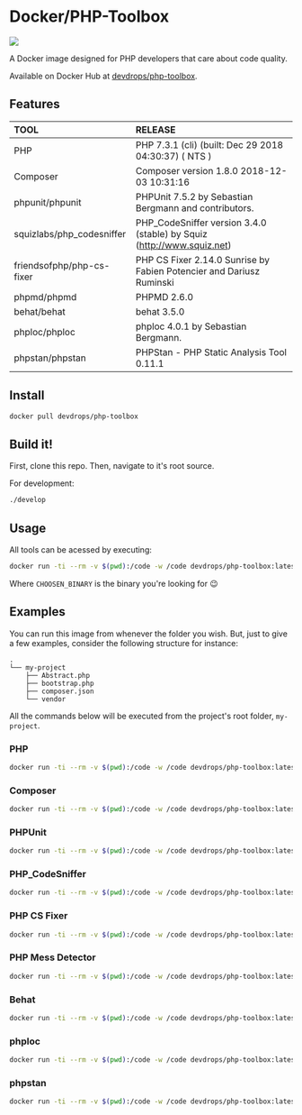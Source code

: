 # Docker/PHP-Toolbox

[![](https://images.microbadger.com/badges/version/devdrops/php-toolbox.svg)](https://microbadger.com/images/devdrops/php-toolbox "Get your own version badge on microbadger.com")

A Docker image designed for PHP developers that care about code quality.

Available on Docker Hub at [devdrops/php-toolbox](https://hub.docker.com/r/devdrops/php-toolbox/).

## Features

|TOOL|RELEASE|
|:---|:------|
|PHP|PHP 7.3.1 (cli) (built: Dec 29 2018 04:30:37) ( NTS )|
|Composer|Composer version 1.8.0 2018-12-03 10:31:16|
|phpunit/phpunit|PHPUnit 7.5.2 by Sebastian Bergmann and contributors.|
|squizlabs/php_codesniffer|PHP_CodeSniffer version 3.4.0 (stable) by Squiz (http://www.squiz.net)|
|friendsofphp/php-cs-fixer|PHP CS Fixer 2.14.0 Sunrise by Fabien Potencier and Dariusz Ruminski|
|phpmd/phpmd|PHPMD 2.6.0|
|behat/behat|behat 3.5.0|
|phploc/phploc|phploc 4.0.1 by Sebastian Bergmann.|
|phpstan/phpstan|PHPStan - PHP Static Analysis Tool 0.11.1|

## Install

```bash
docker pull devdrops/php-toolbox
```

## Build it!

First, clone this repo. Then, navigate to it's root source.

For development:

```bash
./develop
```

## Usage

All tools can be acessed by executing:

```bash
docker run -ti --rm -v $(pwd):/code -w /code devdrops/php-toolbox:latest CHOOSEN_BINARY
```

Where `CHOOSEN_BINARY` is the binary you're looking for :wink:

## Examples

You can run this image from whenever the folder you wish. But, just to give a few examples, consider the following structure for instance:

```
.
└── my-project
    ├── Abstract.php
    ├── bootstrap.php
    ├── composer.json
    └── vendor
```

All the commands below will be executed from the project's root folder, `my-project`.

### PHP

```bash
docker run -ti --rm -v $(pwd):/code -w /code devdrops/php-toolbox:latest php -v
```

### Composer

```bash
docker run -ti --rm -v $(pwd):/code -w /code devdrops/php-toolbox:latest composer install
```

### PHPUnit

```bash
docker run -ti --rm -v $(pwd):/code -w /code devdrops/php-toolbox:latest phpunit --version
```

### PHP_CodeSniffer

```bash
docker run -ti --rm -v $(pwd):/code -w /code devdrops/php-toolbox:latest phpcs --standard=PSR2 Abstract.php
```

### PHP CS Fixer

```bash
docker run -ti --rm -v $(pwd):/code -w /code devdrops/php-toolbox:latest php-cs-fixer fix Abstract.php
```

### PHP Mess Detector

```bash
docker run -ti --rm -v $(pwd):/code -w /code devdrops/php-toolbox:latest phpmd Abstract.php text codesize
```

### Behat

```bash
docker run -ti --rm -v $(pwd):/code -w /code devdrops/php-toolbox:latest behat --version
```

### phploc

```bash
docker run -ti --rm -v $(pwd):/code -w /code devdrops/php-toolbox:latest phploc --version
```

### phpstan

```bash
docker run -ti --rm -v $(pwd):/code -w /code devdrops/php-toolbox:latest phpstan --version
```
